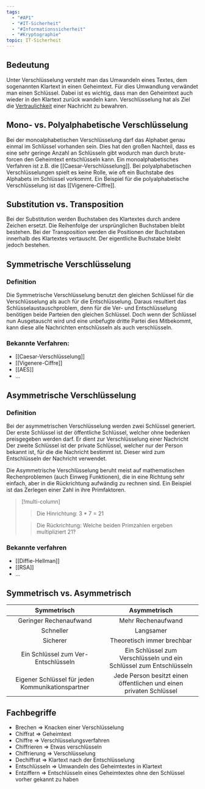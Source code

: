 ```yaml
---
tags:
  - "#AP1"
  - "#IT-Sicherheit"
  - "#Informationssicherheit"
  - "#Kryptographie"
topic: IT-Sicherheit
---
```

## Bedeutung
Unter Verschlüsselung versteht man das Umwandeln eines Textes, dem sogenannten Klartext in einen Geheimtext. Für dies Umwandlung verwändet man einen Schlüssel. Dabei ist es wichtig, dass man den Geheimtext auch wieder in den Klartext zurück wandeln kann.
Verschlüsselung hat als Ziel die [Vertraulichkeit](Schutzziele) einer Nachricht zu bewahren.
## Mono- vs. Polyalphabetische Verschlüsselung
Bei der monoalphabetischen Verschlüsselung darf das Alphabet genau einmal im Schlüssel vorhanden sein. Dies hat den großen Nachteil, dass es eine sehr geringe Anzahl an Schlüsseln gibt wodurch man durch brute-forcen den Geheimtext entschlüsseln kann. Ein monoalphabetisches Verfahren ist z.B. die [[Caesar-Verschlüsselung]].
Bei polyalphabetischen Verschlüsselungen spielt es keine Rolle, wie oft ein Buchstabe des Alphabets im Schlüssel vorkommt. Ein Beispiel für die polyalphabetische Verschlüsselung ist das [[Vigenere-Ciffre]].
## Substitution vs. Transposition
Bei der Substitution werden Buchstaben des Klartextes durch andere Zeichen ersetzt. Die Reihenfolge der ursprünglichen Buchstaben bleibt bestehen. Bei der Transposition werden die Positionen der Buchstaben innerhalb des Klartextes vertauscht. Der eigentliche Buchstabe bleibt jedoch bestehen.
## Symmetrische Verschlüsselung
### Definition
Die Symmetrische Verschlüsselung benutzt den gleichen Schlüssel für die Verschlüsselung als auch für die Entschlüsselung. Daraus resultiert das Schlüsselaustauschproblem, denn für die Ver- und Entschlüsselung benötigen beide Parteien den gleichen Schlüssel. Doch wenn der Schlüssel nun Ausgetauscht wird und eine unbefugte dritte Partei dies Mitbekommt, kann diese alle Nachrichten entschlüsseln als auch verschlüsseln. 

### Bekannte Verfahren:
+ [[Caesar-Verschlüsselung]]
+ [[Vigenere-Ciffre]]
+ [[AES]]
+ ...

## Asymmetrische Verschlüsselung
### Definition
Bei der asymmetrischen Verschlüsselung werden zwei Schlüssel generiert. Der erste Schlüssel ist der öffentliche Schlüssel, welcher ohne bedenken preisgegeben werden darf. Er dient zur Verschlüsselung einer Nachricht Der zweite Schlüssel ist der private Schlüssel, welcher nur der Person bekannt ist, für die die Nachricht bestimmt ist. Dieser wird zum Entschlüsseln der Nachricht verwendet.

Die Asymmetrische Verschlüsselung beruht meist auf mathematischen Rechenproblemen (auch Einweg Funktionen), die in eine Richtung sehr einfach, aber in die Rückrichtung aufwändig zu rechnen sind. Ein Beispiel ist das Zerlegen einer Zahl in ihre Primfaktoren.
>[!multi-column]
>>Die Hinrichtung:
>>3 * 7 = 21
>
>>Die Rückrichtung:
>>Welche beiden Primzahlen ergeben multipliziert 21?


### Bekannte verfahren
+ [[Diffie-Hellman]]
+ [[RSA]]
+ ...

## Symmetrisch vs. Asymmetrisch

| **Symmetrisch** | **Asymmetrisch** |
| :--: | :--: |
| Geringer Rechenaufwand | Mehr Rechenaufwand |
| Schneller | Langsamer |
| Sicherer | Theoretisch immer brechbar |
| Ein Schlüssel zum Ver- Entschlüsseln | Ein Schlüssel zum Verschlüsseln und ein Schlüssel zum Entschlüsseln |
| Eigener Schlüssel für jeden Kommunikationspartner | Jede Person besitzt einen öffentlichen und einen privaten Schlüssel|

## Fachbegriffe
+ Brechen => Knacken einer Verschlüsselung
+ Chiffrat => Geheimtext
+ Chiffre => Verschlüsselungsverfahren
+ Chiffrieren => Etwas verschlüsseln
+ Chiffrierung => Verschlüsselung 
+ Dechiffrat => Klartext nach der Entschlüsselung  
+ Entschlüsseln => Umwandeln des Geheimtextes in Klartext
+ Entziffern => Entschlüsseln eines Geheimtextes ohne den Schlüssel vorher gekannt zu haben 